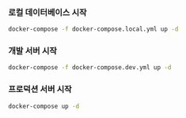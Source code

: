 ### 로컬 데이터베이스 시작

```bash
docker-compose -f docker-compose.local.yml up -d
```

### 개발 서버 시작

```bash
docker-compose -f docker-compose.dev.yml up -d
```

### 프로덕션 서버 시작

```bash
docker-compose up -d
```
